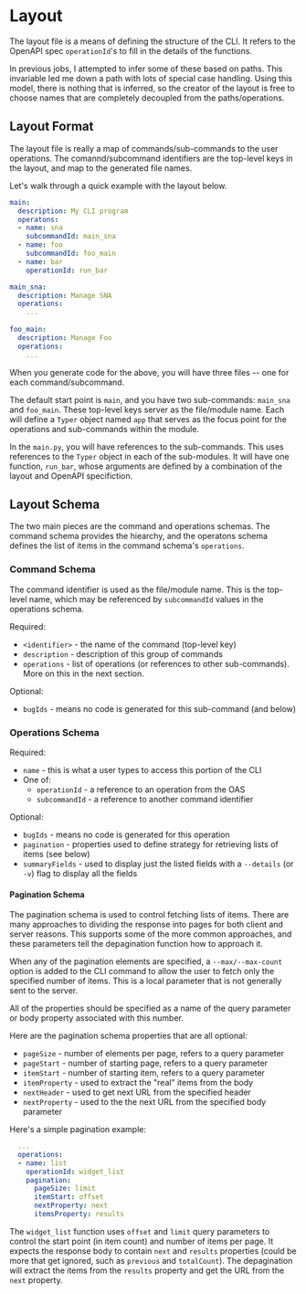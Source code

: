 # Layout

The layout file is a means of defining the structure of the CLI. It refers to the OpenAPI spec `operationId`'s to fill in the details of the functions. 

In previous jobs, I attempted to infer some of these based on paths. This invariable led me down a path with lots of special case handling. Using this model, there is nothing that is inferred, so the creator of the layout is free to choose names that are completely decoupled from the paths/operations.

## Layout Format

The layout file is really a map of commands/sub-commands to the user operations. The comannd/subcommand identifiers are the top-level keys in the layout, and map to the generated file names.

Let's walk through a quick example with the layout below.

```yaml
main:
  description: My CLI program
  operatons:
  - name: sna
    subcommandId: main_sna
  - name: foo
    subcommandId: foo_main
  - name: bar
    operationId: run_bar

main_sna:
  description: Manage SNA
  operations:
    ...
  
foo_main:
  description: Manage Foo
  operations:
    ...
```

When you generate code for the above, you will have three files -- one for each command/subcommand. 

The default start point is `main`, and you have two sub-commands: `main_sna` and `foo_main`. These top-level keys server as the file/module name. Each will define a `Typer` object named `app` that serves as the focus point for the operations and sub-commands within the module.

In the `main.py`, you will have references to the sub-commands. This uses references to the `Typer` object in each of the sub-modules. It will have one function, `run_bar`, whose arguments are defined by a combination of the layout and OpenAPI specifiction.

## Layout Schema

The two main pieces are the command and operations schemas. The command schema provides the hiearchy, and the operatons schema defines the list of items in the command schema's `operations`.

### Command Schema

The command identifier is used as the file/module name. This is the top-level name, which may be referenced by `subcommandId` values in the operations schema. 

Required:
* `<identifier>` - the name of the command (top-level key)
* `description` - description of this group of commands
* `operations` - list of operations (or references to other sub-commands). More on this in the next section.

Optional:
* `bugIds` - means no code is generated for this sub-command (and below)

### Operations Schema

Required:
* `name` - this is what a user types to access this portion of the CLI
* One of:
  * `operationId` - a reference to an operation from the OAS
  * `subcommandId` - a reference to another command identifier

Optional:
* `bugIds` - means no code is generated for this operation
* `pagination` - properties used to define strategy for retrieving lists of items (see below)
* `summaryFields` - used to display just the listed fields with a `--details` (or `-v`) flag to display all the fields

#### Pagination Schema

The pagination schema is used to control fetching lists of items. There are many approaches to dividing the response into pages for both client and server reasons. This supports some of the more common approaches, and these parameters tell the depagination function how to approach it.

When any of the pagination elements are specified, a `--max/--max-count` option is added to the CLI command to allow the user to fetch only the specified number of items. This is a local parameter that is not generally sent to the server.

All of the properties should be specified as a name of the query parameter or body property associated with this number.

Here are the pagination schema properties that are all optional:
* `pageSize` - number of elements per page, refers to a query parameter
* `pageStart` - number of starting page, refers to a query parameter
* `itemStart` - number of starting item, refers to a query parameter
* `itemProperty` - used to extract the "real" items from the body
* `nextHeader` - used to get next URL from the specified header
* `nextProperty` - used to the the next URL from the specified body parameter

Here's a simple pagination example:
```yaml
  ...
  operations:
  - name: list
    operationId: widget_list
    pagination:
      pageSize: limit
      itemStart: offset
      nextProperty: next
      itemsProperty: results
```

The `widget_list` function uses `offset` and `limit` query parameters to control the start point (in item count) and number of items per page. It expects the response body to contain `next` and `results` properties (could be more that get ignored, such as `previous` and `totalCount`). The depagination will extract the items from the `results` property and get the URL from the `next` property.


